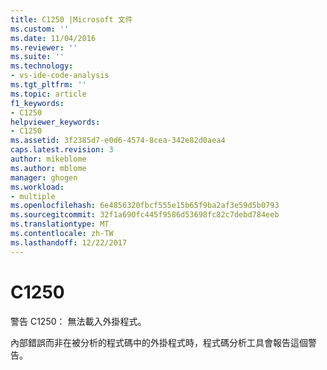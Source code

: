 ```yaml
---
title: C1250 |Microsoft 文件
ms.custom: ''
ms.date: 11/04/2016
ms.reviewer: ''
ms.suite: ''
ms.technology:
- vs-ide-code-analysis
ms.tgt_pltfrm: ''
ms.topic: article
f1_keywords:
- C1250
helpviewer_keywords:
- C1250
ms.assetid: 3f2385d7-e0d6-4574-8cea-342e82d0aea4
caps.latest.revision: 3
author: mikeblome
ms.author: mblome
manager: ghogen
ms.workload:
- multiple
ms.openlocfilehash: 6e4856320fbcf555e15b65f9ba2af3e59d5b0793
ms.sourcegitcommit: 32f1a690fc445f9586d53698fc82c7debd784eeb
ms.translationtype: MT
ms.contentlocale: zh-TW
ms.lasthandoff: 12/22/2017
---
```

# <a name="c1250"></a>C1250
警告 C1250： 無法載入外掛程式。  
  
 內部錯誤而非在被分析的程式碼中的外掛程式時，程式碼分析工具會報告這個警告。